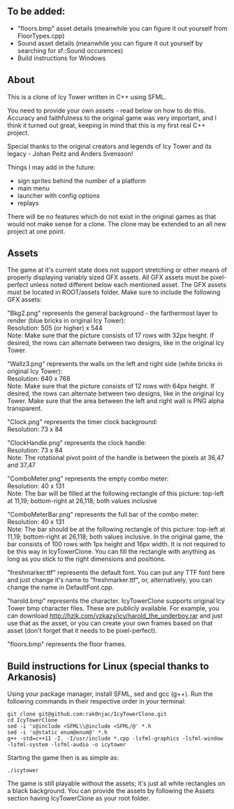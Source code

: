 ## To be added:

- "floors.bmp" asset details (meanwhile you can figure it out yourself from FloorTypes.cpp)
- Sound asset details (meanwhile you can figure it out yourself by searching for sf::Sound occurences)
- Build instructions for Windows

## About

This is a clone of Icy Tower written in C++ using SFML. 

You need to provide your own assets - read below on how to do this.
Accuracy and faithfulness to the original game was very important, and I think it turned out great, keeping in mind that this is my first real C++ project.

Special thanks to the original creators and legends of Icy Tower and its legacy - Johan Peitz and Anders Svensson!

Things I may add in the future:
- sign sprites behind the number of a platform
- main menu
- launcher with config options
- replays

There will be no features which do not exist in the original games as that would not make sense for a clone. The clone may be extended to an all new project at one point.

## Assets

The game at it's current state does not support stretching or other means of properly displaying variably sized GFX assets. All GFX assets must be pixel-perfect unless noted different below each mentioned asset. 
The GFX assets must be located in ROOT/assets folder. Make sure to include the following GFX assets:

"Bkg2.png" represents the general background - the farthermost layer to render (blue bricks in original Icy Tower):<br />
Resolution: 505 (or higher) x 544<br />
Note: Make sure that the picture consists of 17 rows with 32px height. If desired, the rows can alternate between two designs, like in the original Icy Tower.

"Wallz3.png" represents the walls on the left and right side (white bricks in original Icy Tower):<br />
Resolution: 640 x 768<br />
Note: Make sure that the picture consists of 12 rows with 64px height. If desired, the rows can alternate between two designs, like in the original Icy Tower. Make sure that the area between the left and right wall is PNG alpha transparent.

"Clock.png" represents the timer clock background:<br />
Resolution: 73 x 84

"ClockHandle.png" represents the clock handle:<br />
Resolution: 73 x 84<br />
Note: The rotational pivot point of the handle is between the pixels at 36,47 and 37,47

"ComboMeter.png" represents the empty combo meter:<br />
Resolution: 40 x 131<br />
Note: The bar will be filled at the following rectangle of this picture: top-left at 11,19; bottom-right at 26,118; both values inclusive

"ComboMeterBar.png" represents the full bar of the combo meter:<br />
Resolution: 40 x 131<br />
Note: The bar should be at the following rectangle of this picture: top-left at 11,19; bottom-right at 26,118; both values inclusive. In the original game, the bar consists of 100 rows with 1px height and 16px width. It is not required to be this way in IcyTowerClone. You can fill the rectangle with anything as long as you stick to the right dimensions and positions.

"freshmarker.ttf" represents the default font. You can put any TTF font here and just change it's name to "freshmarker.ttf", or, alternatively, you can change the name in DefaultFont.cpp.

"harold.bmp" represents the character. IcyTowerClone supports original Icy Tower bmp character files. These are publicly available. For example, you can download http://hzik.com/vzkazy/icy/harold_the_underboy.rar and just use that as the asset, or you can create your own frames based on that asset (don't forget that it needs to be pixel-perfect).

"floors.bmp" represents the floor frames.

## Build instructions for Linux (special thanks to Arkanosis)

Using your package manager, install SFML, sed and gcc (g++). Run the following commands in their respective order in your terminal:

```
git clone git@github.com:rak0njac/IcyTowerClone.git
cd IcyTowerClone
sed -i 's@include <SFML\\@include <SFML/@' *.h
sed -i 's@static enum@enum@' *.h
g++ -std=c++11 -I. -I/usr/include *.cpp -lsfml-graphics -lsfml-window -lsfml-system -lsfml-audio -o icytower
```

Starting the game then is as simple as:

```
./icytower
```

The game is still playable without the assets; it's just all white rectangles on a black background. You can provide the assets by following the Assets section having IcyTowerClone as your root folder.